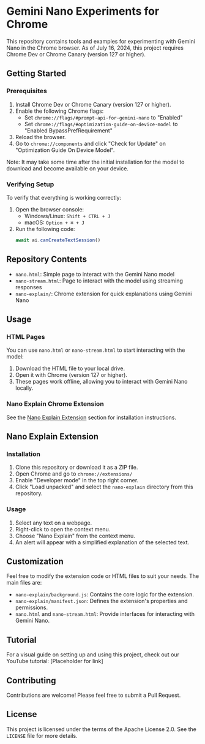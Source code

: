 # Gemini Nano Experiments for Chrome

This repository contains tools and examples for experimenting with Gemini Nano in the Chrome browser. As of July 16, 2024, this project requires Chrome Dev or Chrome Canary (version 127 or higher).

## Getting Started

### Prerequisites

1. Install Chrome Dev or Chrome Canary (version 127 or higher).
2. Enable the following Chrome flags:
   - Set `chrome://flags/#prompt-api-for-gemini-nano` to "Enabled"
   - Set `chrome://flags/#optimization-guide-on-device-model` to "Enabled BypassPrefRequirement"
3. Reload the browser.
4. Go to `chrome://components` and click "Check for Update" on "Optimization Guide On Device Model".

Note: It may take some time after the initial installation for the model to download and become available on your device.

### Verifying Setup

To verify that everything is working correctly:

1. Open the browser console:
   - Windows/Linux: `Shift + CTRL + J`
   - macOS: `Option + ⌘ + J`
2. Run the following code:
   ```js
   await ai.canCreateTextSession()
   ```

## Repository Contents

- `nano.html`: Simple page to interact with the Gemini Nano model
- `nano-stream.html`: Page to interact with the model using streaming responses
- `nano-explain/`: Chrome extension for quick explanations using Gemini Nano

## Usage

### HTML Pages

You can use `nano.html` or `nano-stream.html` to start interacting with the model:

1. Download the HTML file to your local drive.
2. Open it with Chrome (version 127 or higher).
3. These pages work offline, allowing you to interact with Gemini Nano locally.

### Nano Explain Chrome Extension

See the [Nano Explain Extension](#nano-explain-extension) section for installation instructions.

## Nano Explain Extension

### Installation

1. Clone this repository or download it as a ZIP file.
2. Open Chrome and go to `chrome://extensions/`
3. Enable "Developer mode" in the top right corner.
4. Click "Load unpacked" and select the `nano-explain` directory from this repository.

### Usage

1. Select any text on a webpage.
2. Right-click to open the context menu.
3. Choose "Nano Explain" from the context menu.
4. An alert will appear with a simplified explanation of the selected text.

## Customization

Feel free to modify the extension code or HTML files to suit your needs. The main files are:

- `nano-explain/background.js`: Contains the core logic for the extension.
- `nano-explain/manifest.json`: Defines the extension's properties and permissions.
- `nano.html` and `nano-stream.html`: Provide interfaces for interacting with Gemini Nano.

## Tutorial

For a visual guide on setting up and using this project, check out our YouTube tutorial: [Placeholder for link]

## Contributing

Contributions are welcome! Please feel free to submit a Pull Request.

## License

This project is licensed under the terms of the Apache License 2.0. See the `LICENSE` file for more details.
